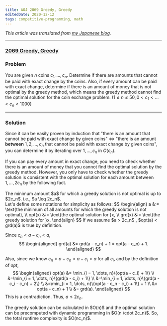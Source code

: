 ```yaml
---
title: AOJ 2069 Greedy, Greedy
editedDate: 2020-12-12
tags: competitive-programming, math
---
```


<em>This article was translated from [my Japanese blog](https://igarash1-sol.hatenablog.com/).</em>

---

### [2069 Greedy, Greedy](https://onlinejudge.u-aizu.ac.jp/problems/2069)


### Problem

You are given $n$ coins $c_1, \dots , c_n$. 
Determine if there are amounts that cannot be paid with exact change by the coins. 
Also, if every amount can be paid with exact change, 
determine if there is an amount of money that is not optimal by the greedy method, 
which means the greedy method cannot find the optimal solution for the coin exchange problem.
($1 ≤ n ≤ 50 , 0 < c_1 <   \dots < c_n < 1000$)


---

### Solution

Since it can be easily proven by induction that "there is an amount that cannot be paid with exact change by given coins" 
$\Leftrightarrow$
"there is an amount **between** $1 , 2,\dots ,c_n$  that cannot be paid with exact change by given coins", you can determine it by iterating over $1,\dots,c_n$ in $O(c_n)$.

If you can pay every amount in exact change, 
you need to check whether there is an amount of money that you cannot find the optimal solution by the greedy method. 
However, you only have to check whether the greedy solution is consistent with the optimal solution for each amount between $1, \dots ,2c_n$ by the following fact.

<div class="proposition">
The minimum amount $a$ for which a greedy solution is not optimal is up to $2c_n$. i.e., $a \leq 2c_n$.
</div>

<div class="proof">
Let's define some notations for simplicity as follows:
$$
    \begin{align}
    a &:= \text{the minimum of all amounts for which the greedy solution is not optimal}, \\
    opt(x) &:= \text{the optimal solution for }x, \\
    grd(x) &:= \text{the greedy solution for }x.  
    \end{align}
$$
If we assume $a > 2c_n$ , $opt(a) < grd(a)$ is true by definition.

Since $c_n < a - c_n < a$, 
$$
\begin{aligned}
    grd(a) &= grd(a - c_n) + 1 = opt(a - c_n) + 1.
\end{aligned}
$$

Also, since we know $c_n < a - c_n < a - c_i < a$ for all $c_i$, and by the definition of $opt$, 
$$
\begin{aligned} 
    opt(a)  &= \min_{i = 1, \dots, n}\{opt(a - c_i) + 1\} \\ 
            &=\min_{i = 1, \dots, n}\{grd(a - c_i) + 1\} \\
            &=\min_{i = 1, \dots, n}\{grd(a - c_i - c_n) + 2\} \\
            &=\min_{i = 1, \dots, n}\{opt(a - c_n - c_i) + 1\} + 1 \\
            &= opt(a - c_n) + 1 \\
            &= grd(a).
\end{aligned}
$$
This is a contradiction. Thus, $a \leq 2c_n$.
</div>
The greedy solution can be calculated in $O(n)$ and the optimal solution can be precomputed with dynamic programming in $O(n \cdot 2c_n)$.
So, the total runtime complexity is $O(nc_n)$.
